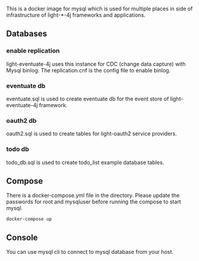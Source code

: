 This is a docker image for mysql which is used for multiple places in side of
infrastructure of light-*-4j frameworks and applications.

## Databases

### enable replication

light-eventuate-4j uses this instance for CDC (change data capture) with Mysql
binlog. The replication.cnf is the config file to enable binlog.

### eventuate db

eventuate.sql is used to create eventuate db for the event store of light-eventuate-4j framework. 

### oauth2 db

oauth2.sql is used to create tables for light-oauth2 service providers.

### todo db

todo_db.sql is used to create todo_list example database tables.


## Compose

There is a docker-compose.yml file in the directory. Please update the passwords
for root and mysqluser before running the compose to start mysql.

```
docker-compose up
```

## Console

You can use mysql cli to connect to mysql database from your host.

 
